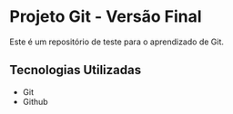 # Projeto Git - Versão Final

Este é um repositório de teste para o aprendizado de Git.

## Tecnologias Utilizadas

- Git
- Github
